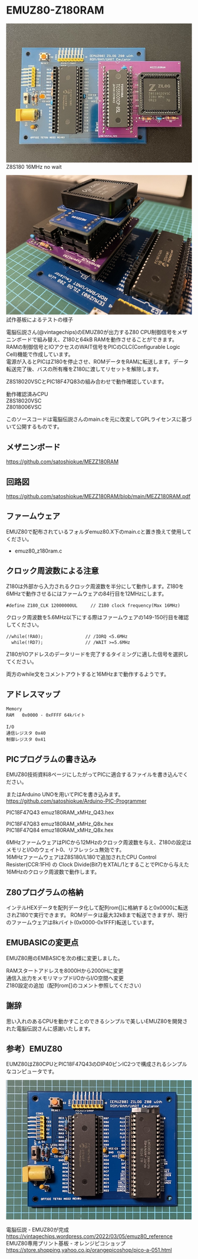 # EMUZ80-Z180RAM

![MEZZ180RAM](https://github.com/satoshiokue/EMUZ80-Z180RAM/blob/main/imgs/MEZZ180RAM_1.jpeg)  
Z8S180 16MHz no wait  

![MEZZ180RAM](https://github.com/satoshiokue/EMUZ80-Z180RAM/blob/main/imgs/MEZZ180RAM_2.jpeg)  
試作基板によるテストの様子  

電脳伝説さん(@vintagechips)のEMUZ80が出力するZ80 CPU制御信号をメザニンボードで組み替え、Z180と64kB RAMを動作させることができます。  
RAMの制御信号とIOアクセスのWAIT信号をPICのCLC(Configurable Logic Cell)機能で作成しています。  
電源が入るとPICはZ180を停止させ、ROMデータをRAMに転送します。データ転送完了後、バスの所有権をZ180に渡してリセットを解除します。  

Z8S18020VSCとPIC18F47Q83の組み合わせで動作確認しています。  

動作確認済みCPU  
Z8S18020VSC  
Z8018006VSC  

このソースコードは電脳伝説さんのmain.cを元に改変してGPLライセンスに基づいて公開するものです。

## メザニンボード
https://github.com/satoshiokue/MEZZ180RAM 

## 回路図
https://github.com/satoshiokue/MEZZ180RAM/blob/main/MEZZ180RAM.pdf

## ファームウェア

EMUZ80で配布されているフォルダemuz80.X下のmain.cと置き換えて使用してください。
* emuz80_z180ram.c

## クロック周波数による注意

Z180は外部から入力されるクロック周波数を半分にして動作します。Z180を6MHzで動作させるにはファームウェアの84行目を12MHzにします。

```
#define Z180_CLK 12000000UL 	// Z180 clock frequency(Max 16MHz)
```

クロック周波数を5.6MHz以下にする際はファームウェアの149-150行目を確認してください。
```
//while(!RA0);                // /IORQ <5.6MHz  
  while(!RD7);                // /WAIT >=5.6MHz  
```
Z180がIOアドレスのデータリードを完了するタイミングに適した信号を選択してください。  

両方のwhile文をコメントアウトすると16MHzまで動作するようです。  

## アドレスマップ
```
Memory
RAM   0x0000 - 0xFFFF 64kバイト

I/O
通信レジスタ 0x40
制御レジスタ 0x41
```

## PICプログラムの書き込み
EMUZ80技術資料8ページにしたがってPICに適合するファイルを書き込んでください。  

またはArduino UNOを用いてPICを書き込みます。  
https://github.com/satoshiokue/Arduino-PIC-Programmer

PIC18F47Q43 emuz180RAM_xMHz_Q43.hex 

PIC18F47Q83 emuz180RAM_xMHz_Q8x.hex  
PIC18F47Q84 emuz180RAM_xMHz_Q8x.hex  

6MHzファームウェアはPICから12MHzのクロック周波数を与え、Z180の設定はメモリとI/Oのウェイト0、リフレッシュ無効です。  
16MHzファームウェアはZ8S180/L180で追加されたCPU Control Resister(CCR:1FH) の Clock Divide(Bit7)をXTAL/1とすることでPICから与えた16MHzのクロック周波数で動作します。  

## Z80プログラムの格納
インテルHEXデータを配列データ化して配列rom[]に格納すると0x0000に転送されZ180で実行できます。
ROMデータは最大32kBまで転送できますが、現行のファームウェアは8kバイト(0x0000-0x1FFF)転送しています。

## EMUBASICの変更点
EMUZ80用のEMBASICを次の様に変更しました。  

RAMスタートアドレスを8000Hから2000Hに変更  
通信入出力をメモリマップドI/OからI/O空間へ変更  
Z180設定の追加（配列rom[]のコメント参照してください）  

## 謝辞
思い入れのあるCPUを動かすことのできるシンプルで美しいEMUZ80を開発された電脳伝説さんに感謝いたします。

## 参考）EMUZ80
EUMZ80はZ80CPUとPIC18F47Q43のDIP40ピンIC2つで構成されるシンプルなコンピュータです。

![EMUZ80](https://github.com/satoshiokue/EMUZ80-6502/blob/main/imgs/IMG_Z80.jpeg)

電脳伝説 - EMUZ80が完成  
https://vintagechips.wordpress.com/2022/03/05/emuz80_reference  
EMUZ80専用プリント基板 - オレンジピコショップ  
https://store.shopping.yahoo.co.jp/orangepicoshop/pico-a-051.html

